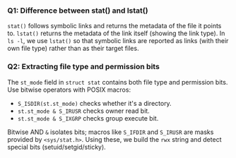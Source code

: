 ### Q1: Difference between stat() and lstat()
`stat()` follows symbolic links and returns the metadata of the file it points to. `lstat()` returns the metadata of the link itself (showing the link type). In `ls -l`, we use `lstat()` so that symbolic links are reported as links (with their own file type) rather than as their target files.

### Q2: Extracting file type and permission bits
The `st_mode` field in `struct stat` contains both file type and permission bits. Use bitwise operators with POSIX macros:
- `S_ISDIR(st.st_mode)` checks whether it's a directory.
- `st.st_mode & S_IRUSR` checks owner read bit.
- `st.st_mode & S_IXGRP` checks group execute bit.

Bitwise AND `&` isolates bits; macros like `S_IFDIR` and `S_IRUSR` are masks provided by `<sys/stat.h>`. Using these, we build the `rwx` string and detect special bits (setuid/setgid/sticky).
